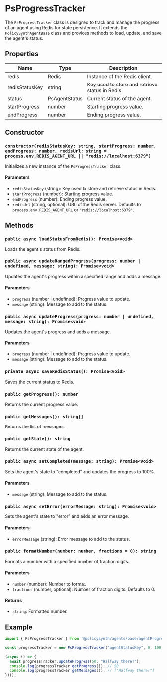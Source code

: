 # PsProgressTracker

The `PsProgressTracker` class is designed to track and manage the progress of an agent using Redis for state persistence. It extends the `PolicySynthAgentBase` class and provides methods to load, update, and save the agent's status.

## Properties

| Name            | Type         | Description                                      |
|-----------------|--------------|--------------------------------------------------|
| redis           | Redis        | Instance of the Redis client.                    |
| redisStatusKey  | string       | Key used to store and retrieve status in Redis.  |
| status          | PsAgentStatus| Current status of the agent.                     |
| startProgress   | number       | Starting progress value.                         |
| endProgress     | number       | Ending progress value.                           |

## Constructor

### `constructor(redisStatusKey: string, startProgress: number, endProgress: number, redisUrl: string = process.env.REDIS_AGENT_URL || "redis://localhost:6379")`

Initializes a new instance of the `PsProgressTracker` class.

#### Parameters

- `redisStatusKey` (string): Key used to store and retrieve status in Redis.
- `startProgress` (number): Starting progress value.
- `endProgress` (number): Ending progress value.
- `redisUrl` (string, optional): URL of the Redis server. Defaults to `process.env.REDIS_AGENT_URL` or `"redis://localhost:6379"`.

## Methods

### `public async loadStatusFromRedis(): Promise<void>`

Loads the agent's status from Redis.

### `public async updateRangedProgress(progress: number | undefined, message: string): Promise<void>`

Updates the agent's progress within a specified range and adds a message.

#### Parameters

- `progress` (number | undefined): Progress value to update.
- `message` (string): Message to add to the status.

### `public async updateProgress(progress: number | undefined, message: string): Promise<void>`

Updates the agent's progress and adds a message.

#### Parameters

- `progress` (number | undefined): Progress value to update.
- `message` (string): Message to add to the status.

### `private async saveRedisStatus(): Promise<void>`

Saves the current status to Redis.

### `public getProgress(): number`

Returns the current progress value.

### `public getMessages(): string[]`

Returns the list of messages.

### `public getState(): string`

Returns the current state of the agent.

### `public async setCompleted(message: string): Promise<void>`

Sets the agent's state to "completed" and updates the progress to 100%.

#### Parameters

- `message` (string): Message to add to the status.

### `public async setError(errorMessage: string): Promise<void>`

Sets the agent's state to "error" and adds an error message.

#### Parameters

- `errorMessage` (string): Error message to add to the status.

### `public formatNumber(number: number, fractions = 0): string`

Formats a number with a specified number of fraction digits.

#### Parameters

- `number` (number): Number to format.
- `fractions` (number, optional): Number of fraction digits. Defaults to 0.

#### Returns

- `string`: Formatted number.

## Example

```typescript
import { PsProgressTracker } from '@policysynth/agents/base/agentProgressTracker.js';

const progressTracker = new PsProgressTracker("agentStatusKey", 0, 100);

(async () => {
  await progressTracker.updateProgress(50, "Halfway there!");
  console.log(progressTracker.getProgress()); // 50
  console.log(progressTracker.getMessages()); // ["Halfway there!"]
})();
```
